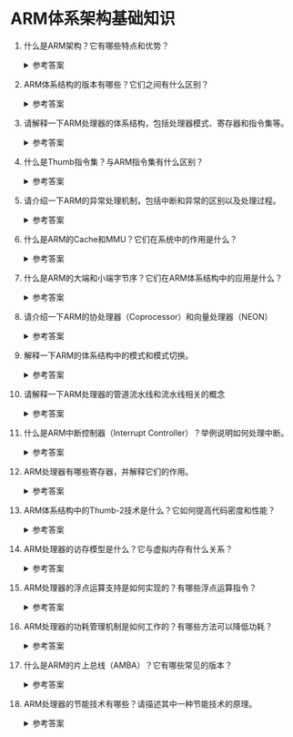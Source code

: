 ARM体系架构基础知识
===

1. 什么是ARM架构？它有哪些特点和优势？
    <details>
      <summary>参考答案</summary>
	
	  ARM架构（Advanced RISC Machine）是一种处理器架构，广泛应用于移动设备、嵌入式系统和低功耗应用中。以下是ARM架构的一些特点和优势：
	  1. `简化指令集`：ARM采用精简指令集（RISC, Reduced Instruction Set Computer），指令集简单且易于解码和执行，使得处理器设计更加高效。
	  2. `低功耗设计`：ARM架构在设计上注重低功耗特性，使得ARM处理器能够在电池供电的移动设备上实现较长的续航时间。
	  3. `高性能`：尽管ARM架构着重于低功耗设计，但它也能提供出色的性能。ARM处理器通过多核设计、高频率运行和高级优化技术，实现了高效的计算能力。
	  4. `可扩展性`：ARM架构具有良好的可扩展性，可以应用于不同的设备和应用领域。从低端的嵌入式系统到高端的服务器，ARM处理器都能够满足各种需求。
	  5. `软件生态系统`：ARM架构享有广泛的软件生态系统支持。许多操作系统（如Android、iOS）和应用程序已经针对ARM架构进行了优化，使得ARM处理器成为移动设备的首选。
	  6. `设计定制性`：ARM架构提供了灵活的设计定制选项，使得芯片制造商能够根据特定应用的需求进行定制和优化，从而实现更好的性能和功耗平衡。

	  参考资料：
      - [ARM architecture](https://developer.arm.com/architectures)
    </details>

2. ARM体系结构的版本有哪些？它们之间有什么区别？
    <details>
      <summary>参考答案</summary>

	  ARM体系结构有多个版本，其中一些主要版本包括：
	  1. ARMv1：最早的ARM体系结构版本，于1985年发布。它使用了32位的精简指令集。
	  2. ARMv2：于1986年发布，增加了一些新的指令和功能。
	  3. ARMv3：于1992年发布，引入了Thumb指令集，该指令集使用16位指令，用于提高代码密度。
	  4. ARMv4：于1994年发布，增加了更多指令和功能，如支持Java虚拟机（Jazelle）和分页内存管理。
	  5. ARMv5：于1997年发布，引入了更多指令和功能，包括协处理器支持、增强的分页内存管理和增强的Thumb指令集。
	  6. ARMv6：于2002年发布，引入了Thumb-2指令集，该指令集能够同时支持16位和32位指令。
	  7. ARMv7：于2005年发布，包括多个变体，如ARMv7-A（应用程序处理器）、ARMv7-R（实时处理器）和ARMv7-M（微控制器）。ARMv7架构增加了更多指令和功能，如NEON（SIMD指令集扩展）和虚拟化支持。
	  8. ARMv8：于2011年发布，引入了AArch64（64位执行状态），与之前的ARMv7架构兼容。ARMv8还包括一些新的特性，如更高的性能、更大的虚拟地址空间和更丰富的加密支持。
	  9. ARMv9：于2021年发布，引入了许多新的功能，如Confidential Compute Architecture（机密计算架构）、Realms（安全执行环境）和SVE2（可扩展向量扩展2）等。

	  这些不同版本的ARM体系结构之间的区别主要体现在指令集、功能和架构特性方面。每个版本都对之前的版本进行了改进和扩展，以提供更高的性能、更丰富的功能和更好的能效。

	  参考资料：
	  - [ARM architecture family](https://en.wikipedia.org/wiki/ARM_architecture_family)
    </details>

3. 请解释一下ARM处理器的体系结构，包括处理器模式、寄存器和指令集等。
    <details>
      <summary>参考答案</summary>

      1. 处理器模式：ARM处理器有多个处理器模式，每个模式用于执行不同类型的任务。常见的处理器模式包括：
         - 用户模式（User Mode）：用户模式是一种常规模式，用于执行应用程序。在用户模式下，处理器的权限较低，无法直接执行特权指令或访问受保护的系统资源。它是最受限制的模式。
         - 系统模式（System Mode）：运行具有特权的操作系统任务。
         - 管理模式（Supervisor mode）：操作系统使用的保护模式。在系统复位或执行软件中断指令SWI时进入。
         - 中止模式（Abort mode）：当数据或指令预取终止时进入该模式，可用于虚拟存储及存储保护。
         - 未定义模式（Undefined mode）：当未定义的指令执行时进入该模式，可用于支持硬件协处理器的软件仿真。
         - 快速中断模式（FIQ mode）：用于高速数据传输或通道处理。
         - 外部中断模式（IRQ mode）：用于通用的中断处理。
         - 模式（Hyp mode）：用于虚拟化环境中的虚拟化监管。

      2. 寄存器：ARM处理器有多个寄存器，用于存储和处理数据。常见的寄存器包括：
         - 通用寄存器（General-Purpose Registers）：用于存储临时数据和计算结果。
         - 程序计数器（Program Counter，PC）：存储当前正在执行的指令的地址。
         - 程序状态寄存器（Current Program Status Register, CPSR）：存储处理器的状态信息，如处理器模式、中断使能等。
         - 程序状态保存寄存器（Saved Program Status Registers, SPSR）：当异常发生时，用于存储CPSR信息。

      3. 指令集：ARM处理器使用ARM指令集和Thumb指令集。
         - ARM指令集包含32位的指令，提供了丰富的功能和灵活性。
         - Thumb指令集支持16位的指令，用于提高代码密度和节省存储空间。
         - 最新的ARM处理器还支持AArch64执行状态，提供了64位的指令集，称为AArch64指令集。

	  参考资料:
	  - [ARM processor modes](https://developer.arm.com/documentation/ddi0406/cb/System-Level-Architecture/The-System-Level-Programmers--Model/ARM-processor-modes-and-ARM-core-registers/ARM-processor-modes?lang=en)
	  - [ARM processor modes](https://twiserandom.com/arm/arm-processor-modes/index.html#IRQ_mode)
	  - [ARM Developer Suite Assembler Guide - Registers](https://developer.arm.com/documentation/dui0068/b/Writing-ARM-and-Thumb-Assembly-Language/Overview-of-the-ARM-architecture/Registers)
    </details>

4. 什么是Thumb指令集？与ARM指令集有什么区别？
    <details>
      <summary>参考答案</summary>

	  Thumb指令集是ARM架构中的一种16位指令集，旨在提高代码密度和降低存储器需求。下面是Thumb指令集与ARM指令集的区别：
	  1. `指令长度`：ARM指令集的指令长度为32位，而Thumb指令集的指令长度为16位。由于指令长度减少了一半，Thumb指令集可以在同样的存储空间下存储更多的指令，从而提高了代码密度。
	  2. `寄存器数量`：ARM指令集有16个通用寄存器，每个寄存器都是32位的。而Thumb指令集有8个通用寄存器，每个寄存器都是16位的。这意味着在Thumb指令集中，可以同时使用的寄存器数量更少，因此需要更频繁地进行数据的加载和存储。
	  3. `指令集功能`：ARM指令集提供了更多的功能和灵活性，支持更多的数据处理操作和复杂的指令流控制。相比之下，Thumb指令集在设计上更加简化，提供了基本的数据操作和简单的控制流指令，牺牲了一些高级功能和复杂的指令。
	  4. `性能`：由于Thumb指令集的指令长度较短，指令的执行时间通常也较短。因此，在某些情况下，Thumb指令集可以提供更高的执行速度和更低的功耗。

	  参考资料:
	  - [ARM instruction set overview](https://developer.arm.com/documentation/dui0068/b/Writing-ARM-and-Thumb-Assembly-Language/Overview-of-the-ARM-architecture/ARM-instruction-set-overview)
	  - [The Thumb instruction set](https://developer.arm.com/documentation/ddi0210/c/CACBCAAE)
    </details>

5. 请介绍一下ARM的异常处理机制，包括中断和异常的区别以及处理过程。
    <details>
      <summary>参考答案</summary>

      1. 中断和异常的区别：
         - `中断（Interrupt）`是由外部设备或事件引发的中断请求，用于打断正在执行的指令流，让处理器转移到中断服务程序（Interrupt Service Routine，ISR）来处理该事件。中断通常由外部设备的信号触发，例如定时器溢出、外部设备的输入等。
         - `异常（Exception）`是由程序运行过程中的异常情况引发的事件，如无效的指令、访问越界、除以零等。异常会导致处理器从当前模式切换到异常模式，并执行异常处理程序（Exception Handler）来处理异常情况。
	  2. 异常处理过程：
         1. 当发生异常时，处理器会保存当前的上下文信息（如寄存器状态、程序计数器等），以便稍后恢复执行。
         2. 处理器会根据异常类型和优先级判断是否响应该异常，如果需要响应，则会切换到异常模式，并跳转到相应的异常处理程序。
         3. 异常处理程序会执行相关的异常处理逻辑，如错误处理、状态恢复、错误日志记录等。
         4. 在处理完异常后，处理器会从保存的上下文信息中恢复状态，并回到原来的模式和指令流中，继续执行。

	  参考资料：
	  - [Exception handling process](https://developer.arm.com/documentation/dui0471/m/handling-processor-exceptions/exception-handling-process)
    </details>

6. 什么是ARM的Cache和MMU？它们在系统中的作用是什么？
    <details>
      <summary>参考答案</summary>

	  1. `Cache`：Cache是一种位于处理器和主存之间的高速存储器，用于存储最近使用的数据和指令。它的作用是通过预先将数据和指令复制到快速的缓存中，加快对数据的访问速度，减少对主存的访问次数。Cache的工作原理是基于局部性原理，即程序和数据的访问往往呈现出一定的空间局部性和时间局部性。Cache通过存储最近使用的数据块，以便在后续的访问中快速提供数据，减少了对主存的延迟。
	  2. `MMU`:MMU是负责管理虚拟内存和物理内存之间映射关系的组件。它允许操作系统和应用程序使用虚拟内存地址，而不必关心物理内存的实际分配情况。MMU的主要功能包括地址转换和内存保护。它通过将虚拟地址转换为物理地址，实现了对虚拟内存的透明访问。MMU还负责内存保护，通过访问控制和权限设置，确保不同应用程序之间的内存隔离和安全性。MMU还支持内存映射技术，例如页面映射（Page Mapping）和段映射（Segment Mapping），以及虚拟内存的分页和分段机制，实现了灵活的内存管理和资源分配。
   
    </details>

7.  什么是ARM的大端和小端字节序？它们在ARM体系结构中的应用是什么？
    <details>
      <summary>参考答案</summary>

	  字节序（Byte Order）指的是多字节数据在内存中存储的顺序。
	  1. `大端字节序`：在大端字节序中，多字节数据的高位字节存储在低地址处，而低位字节存储在高地址处。这意味着多字节数据的字节顺序与其在内存中的存储顺序相同。
	  2. `小端字节序`：在小端字节序中，多字节数据的低位字节存储在低地址处，而高位字节存储在高地址处。这意味着多字节数据的字节顺序与其在内存中的存储顺序相反。

	  在ARM体系结构中，字节序对于处理器和操作系统的开发者来说是重要的。不同的字节序可能会影响数据的读取和存储，特别是在跨平台和数据交换的情况下。

	  参考资料：
	  - [Endianness](https://en.wikipedia.org/wiki/Endianness)
    </details>

8.  请介绍一下ARM的协处理器（Coprocessor）和向量处理器（NEON）
    <details>
      <summary>参考答案</summary>

      1. `协处理器（Coprocessor）`：协处理器是ARM处理器的一个可选扩展，用于执行特定的处理任务。它是与主处理器并行工作的一个辅助处理器。协处理器可以执行一些特定的指令和操作，例如浮点运算、加密算法、信号处理等。通过将特定任务分配给协处理器，ARM处理器可以提高处理性能和效率。
      2. `向量处理器（NEON）`：NEON是ARM处理器中的一个向量处理器扩展，用于高效执行并行的多媒体和信号处理操作。NEON提供了一组特定的指令和寄存器，用于同时处理多个数据元素，例如矢量、矩阵和像素数据。这使得ARM处理器能够高效地执行诸如图像处理、音频处理、视频编解码等计算密集型任务。

	  参考资料：
	  - [Coprocessor support](https://developer.arm.com/documentation/ddi0406/cb/Application-Level-Architecture/Application-Level-Programmers--Model/Coprocessor-support)
	  - [Arm Neon](https://www.arm.com/zh-TW/technologies/neon)
    </details>

9.  解释一下ARM的体系结构中的模式和模式切换。
    <details>
      <summary>参考答案</summary>

	  ARM体系中的8种模式可见问题3，关于模式切换的解释如下：
	  
	  模式切换是指从当前模式切换到另一个模式。ARM体系结构提供了一些特定的指令和方式来实现模式切换。例如，使用SVC（Supervisor Call）指令可以从用户模式切换到管理模式，而使用SWI（Software Interrupt）指令可以从用户模式切换到中断模式。

	  在模式切换时，当前模式的寄存器状态将保存在相应的模式特定的寄存器集中，然后加载目标模式的寄存器状态。这样可以确保在不同的模式之间切换时，不会丢失关键的状态信息。模式切换还会改变处理器的特权级别，从而决定哪些指令和资源可以被访问和执行。
    </details>

10. 请解释一下ARM处理器的管道流水线和流水线相关的概念
    <details>
      <summary>参考答案</summary>

    </details>

11. 什么是ARM中断控制器（Interrupt Controller）？举例说明如何处理中断。
    <details>
      <summary>参考答案</summary>

    </details>

12. ARM处理器有哪些寄存器，并解释它们的作用。
    <details>
      <summary>参考答案</summary>

    </details>

13. ARM体系结构中的Thumb-2技术是什么？它如何提高代码密度和性能？
    <details>
      <summary>参考答案</summary>

    </details>

14. ARM处理器的访存模型是什么？它与虚拟内存有什么关系？
    <details>
      <summary>参考答案</summary>

    </details>

15. ARM处理器的浮点运算支持是如何实现的？有哪些浮点运算指令？
    <details>
      <summary>参考答案</summary>

    </details>

16. ARM处理器的功耗管理机制是如何工作的？有哪些方法可以降低功耗？
    <details>
      <summary>参考答案</summary>

    </details>

17. 什么是ARM的片上总线（AMBA）？它有哪些常见的版本？
    <details>
      <summary>参考答案</summary>

    </details>

18. ARM处理器的节能技术有哪些？请描述其中一种节能技术的原理。
    <details>
      <summary>参考答案</summary>

    </details>
